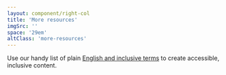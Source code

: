 ```yaml
---
layout: component/right-col
title: 'More resources'
imgSrc: ''
space: '29em'
altClass: 'more-resources'
---
```


Use our handy list of plain [English and inclusive terms](/accessibility-inclusivity/write-for-everyone/inclusive-terms/) to create accessible, inclusive content.

